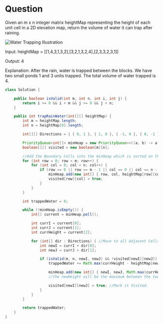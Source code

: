 # Question

Given an m x n integer matrix heightMap representing the height of each unit cell in a 2D elevation map, return the volume of water it can trap after raining.

![Water Trapping Illustration](https://assets.leetcode.com/uploads/2021/04/08/trap1-3d.jpg "Water Trapping Example")

Input: heightMap = [[1,4,3,1,3,2],[3,2,1,3,2,4],[2,3,3,2,3,1]]

Output: 4

Explanation: After the rain, water is trapped between the blocks.
We have two small ponds 1 and 3 units trapped.
The total volume of water trapped is 4.

```java
class Solution {

    public boolean isValid(int m, int n, int i, int j) {
        return i >= 0 && i < m && j >= 0 && j < n;
    }

    public int trapRainWater(int[][] heightMap) {
        int m = heightMap.length;
        int n = heightMap[0].length;

        int[][] Directions = { { 0, 1 }, { 1, 0 }, { -1, 0 }, { 0, -1 } };

        PriorityQueue<int[]> minHeap = new PriorityQueue<>((a, b) -> a[2] - b[2]); //Sort according to the Value of Cell i.e. height of the building.
        boolean[][] visited = new boolean[m][n];

        //Add the Boundary Cells into the minHeap which is sorted on the basis of value of Cell.
        for (int row = 0; row < m; row++) {
            for (int col = 0; col < n; col++) {
                if (row == 0 || row == m - 1 || col == 0 || col == n - 1) {
                    minHeap.add(new int[] { row, col, heightMap[row][col] });
                    visited[row][col] = true;
                }
            }
        }

        int trappedWater = 0;

        while (!minHeap.isEmpty()) {
            int[] current = minHeap.poll();

            int currI = current[0];
            int currJ = current[1];
            int currHeight = current[2];

            for (int[] dir : Directions) { //Move to all Adjacent Cells.
                int newI = currI + dir[0];
                int newJ = currJ + dir[1];

                if (isValid(m, n, newI, newJ) && !visited[newI][newJ]) { //if the new co-ordinate is valid and the cell is not visited
                    trappedWater += Math.max(currHeight - heightMap[newI][newJ], 0); //if the difference between the height of current Building & height of new Building is Negative then no water can be trapped so plus 0 else the water equals to height difference can be Trapped.

                    minHeap.add(new int[] { newI, newJ, Math.max(currHeight, heightMap[newI][newJ]) }); //Add the new Co-ordinated with the new Height.
                    //the newHeight will be the maximum between the two heights because the height of the smaller building will be filled by water upto the height of the maximum height building.

                    visited[newI][newJ] = true; //Mark it Visited.
                }
            }
        }

        return trappedWater;
    }
}

```
